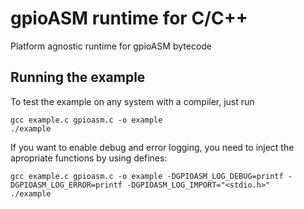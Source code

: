 # gpioASM runtime for C/C++
Platform agnostic runtime for gpioASM bytecode

## Running the example
To test the example on any system with a compiler, just run
```
gcc example.c gpioasm.c -o example
./example
```

If you want to enable debug and error logging, you need to inject the apropriate functions by using defines:

```
gcc example.c gpioasm.c -o example -DGPIOASM_LOG_DEBUG=printf -DGPIOASM_LOG_ERROR=printf -DGPIOASM_LOG_IMPORT="<stdio.h>"
./example
```
